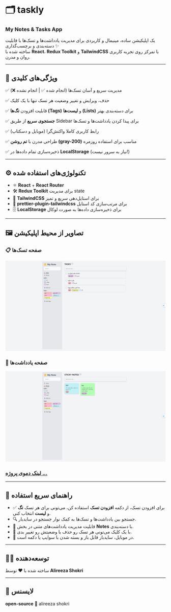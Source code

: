 # 🗂️ taskly
### My Notes & Tasks App

یک اپلیکیشن ساده، مینیمال و کاربردی برای مدیریت یادداشت‌ها و تسک‌ها با قابلیت دسته‌بندی و برچسب‌گذاری ✨  
ساخته شده با **React**، **Redux Toolkit** و **TailwindCSS** با تمرکز روی تجربه کاربری روان و مدرن.

---

## 📌 ویژگی‌های کلیدی

✅ مدیریت سریع و آسان تسک‌ها (انجام شده ✅ | انجام نشده ❌)

✅ حذف، ویرایش و تغییر وضعیت هر تسک تنها با یک کلیک

✅ قابلیت افزودن **تگ‌ها (Tags)** و **لیست‌ها (Lists)** برای دسته‌بندی بهتر

✅ **جستجوی سریع** از طریق Sidebar برای پیدا کردن یادداشت‌ها و تسک‌ها

✅ رابط کاربری کاملا واکنش‌گرا (موبایل و دسکتاپ)

✅ طراحی مدرن با **تم روشن (gray-200)** مناسب برای استفاده روزمره

✅ ذخیره‌سازی تمام داده‌ها در **LocalStorage** (نیاز به سرور نیست!)

---

## ⚙️ تکنولوژی‌های استفاده شده

- ⚛️ **React** + **React Router**
- 🛠️ **Redux Toolkit** برای مدیریت state
- 💨 **TailwindCSS** برای استایل‌دهی سریع و تمیز
- 🎨 **prettier-plugin-tailwindcss** برای مرتب‌سازی کد استایل
- 🗄️ **LocalStorage** برای ذخیره‌سازی داده‌ها به صورت لوکال

---

## 🖼️ تصاویر از محیط اپلیکیشن

### 📋 صفحه تسک‌ها
![Tasks Page](./public/screenShot/Screenshot%20(120).png)

### 📝 صفحه یادداشت‌ها
![Notes Page](./public/screenShot/Screenshot%20(122).png)

### [لینک دموی پروژه ...](https://taskly00.netlify.app/tasks)
---
## 📝 راهنمای سریع استفاده

- ✅ برای افزودن تسک، از دکمه **افزودن تسک** استفاده کن، می‌تونی برای هر تسک **تگ** و **لیست** انتخاب کنی.
- 🔍 جستجو بین یادداشت‌ها و تسک‌ها به کمک نوار جستجو در سایدبار.
- 🎨 قابلیت مدیریت یادداشت‌های متنی در بخش **Notes** با دسته‌بندی.
- 🧹 با یک کلیک می‌تونی هر تسک رو حذف یا وضعیتش رو تغییر بدی.
- 📱 در موبایل، سایدبار قابل باز و بسته شدن با سوایپ یا دکمه است.

---

## 🧑‍💻 توسعه‌دهنده

ساخته شده با ❤️ توسط **Alireeza Shokri**

---

## 📜 لایسنس
**open-source** 🌱
alireeza shokri
